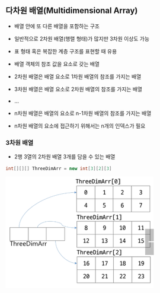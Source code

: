 ## 다차원 배열(Multidimensional Array)
- 배열 안에 또 다른 배열을 포함하는 구조
- 일반적으로 2차원 배열(행렬 형태)가 많지만 3차원 이상도 가능
- 표 형태 혹은 복잡한 계층 구조를 표현할 때 유용

- 배열 객체의 참조 값을 요소로 갖는 배열
- 2차원 배열은 배열 요소로 1차원 배열의 참조를 가지는 배열
- 3차원 배열은 배열 요소로 2차원 배열의 참조를 가지는 배열
- ...
- n차원 배열은 배열의 요소로 n-1차원 배열의 참조를 가지는 배열
- n차원 배열의 요소에 접근하기 위해서는 n개의 인덱스가 필요

### 3차원 배열
- 2행 3열의 2차원 배열 3개를 담을 수 있는 배열
~~~Java
int[][][] ThreeDimArr = new int[3][2][3]
~~~
<img src="images/image_8.png" width="400" height="300">